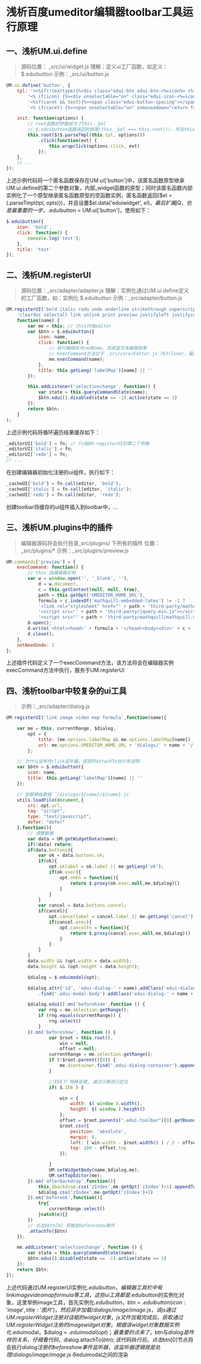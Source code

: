 # 浅析百度umeditor编辑器toolbar工具运行原理

## 一、浅析UM.ui.define
> 源码位置： _src/ui/widget.js
> 理解：定义ui工厂函数，如定义：$.eduibutton
> 示例：_src/ui/button.js

```js
UM.ui.define('button', {
    tpl: '<<%if(!texttype){%>div class="edui-btn edui-btn-<%=icon%> <%if(name){%>edui-btn-name-<%=name%><%}%>" unselectable="on" onmousedown="return false" <%}else{%>a class="edui-text-btn"<%}%><% if(title) {%> data-original-title="<%=title%>" <%};%>> ' +
        '<% if(icon) {%><div unselectable="on" class="edui-icon-<%=icon%> edui-icon"></div><% }; %><%if(text) {%><span unselectable="on" onmousedown="return false" class="edui-button-label"><%=text%></span><%}%>' +
        '<%if(caret && text){%><span class="edui-button-spacing"></span><%}%>' +
        '<% if(caret) {%><span unselectable="on" onmousedown="return false" class="edui-caret"></span><% };%></<%if(!texttype){%>div<%}else{%>a<%}%>>',

    init: function(options) {
        // root函数的参数成为了this._$el
        // $.eduibutton函数返回的就是(this._$el === this.root())，并且this._$el绑定了click监听器options.click
        this.root($($.parseTmpl(this.tpl, options)))
            .click(function(evt) {
                this.wrapclick(options.click, evt)
            });
    },
    // ...
});
```

上述示例代码将一个匿名函数保存在UM.ui['button']中，该匿名函数原型继承UM.ui.define的第二个参数对象，内部_widget函数的原型；同时该匿名函数内部实例化了一个原型继承匿名函数原型的空函数实例，匿名函数返回($el = $($.parseTmpl(tpl, opts)))，并且设置$el.data('eduiwidget', $el)，最后扩展jQ，也是最重要的一步，$.eduibutton = UM.ui['button']，使用如下：
```js
$.eduibutton({
    icon: 'bold',
    click: function() {
        console.log('test');
    },
    title: 'test'
});
```


## 二、浅析UM.registerUI
> 源码位置：_src/adapter/adapter.js
> 理解：实例化通过UM.ui.define定义的工厂函数，如：实例化 $.eduibutton
> 示例：_src/adapter/button.js

```js
UM.registerUI('bold italic redo undo underline strikethrough superscript subscript insertorderedlist insertunorderedlist ' +
    'cleardoc selectall link unlink print preview justifyleft justifycenter justifyright justifyfull removeformat horizontal drafts',
    function(name) {
        var me = this; // this代指editor
        var $btn = $.eduibutton({
            icon: name,
            click: function() {
                // 执行编辑命令cmdName，完成富文本编辑效果
                // execCommand方法位于 _src/core/Editor.js 763(line)，最终将会执行插件定义的execCommand方法
                me.execCommand(name);
            },
            title: this.getLang('labelMap')[name] || ''
        });

        this.addListener('selectionchange', function() {
            var state = this.queryCommandState(name);
            $btn.edui().disabled(state == -1).active(state == 1)
        });
        return $btn;
    }
);
```

上述示例代码将循环遍历结果缓存如下：
```js
_editorUI['bold'] = fn; // fn指UM.registerUI的第二个参数
_editorUI['italic'] = fn;
_editorUI['redo'] = fn;
// ...
```

在创建编辑器初始化注册的ui组件，执行如下：
```js
_cacheUI['bold'] = fn.call(editor, 'bold');
_cacheUI['italic'] = fn.call(editor, 'italic');
_cacheUI['redo'] = fn.call(editor, 'redo');
```
创建toolbar将缓存的ui组件插入到toolbar中，...


## 三、浅析UM.plugins中的插件
> 编辑器源码将会执行目录_src/plugins/ 下所有的插件
> 位置：_src/plugins/*
> 示例：_src/plugins/preview.js

```js
UM.commands['preview'] = {
    execCommand: function() {
        // this 指编辑器实例
        var w = window.open('', '_blank', ''),
            d = w.document,
            c = this.getContent(null, null, true),
            path = this.getOpt('UMEDITOR_HOME_URL'),
            formula = c.indexOf('mathquill-embedded-latex') != -1 ?
            '<link rel="stylesheet" href="' + path + 'third-party/mathquill/mathquill.css"/>' +
            '<script src="' + path + 'third-party/jquery.min.js"></script>' +
            '<script src="' + path + 'third-party/mathquill/mathquill.min.js"></script>' : '';
        d.open();
        d.write('<html><head>' + formula + '</head><body><div>' + c + '</div></body></html>');
        d.close();
    },
    notNeedUndo: 1
};
```
上述插件代码定义了一个execCommand方法，该方法将会在编辑器实例execCommand方法中执行，服务于UM.registerUI


## 四、浅析toolbar中较复杂的ui工具
>示例：_src/adapter/dialog.js

```js
UM.registerUI('link image video map formula',function(name){

    var me = this, currentRange, $dialog,
        opt = {
            title: (me.options.labelMap && me.options.labelMap[name]) || me.getLang("labelMap." + name),
            url: me.options.UMEDITOR_HOME_URL + 'dialogs/' + name + '/' + name + '.js'
        };

    // 为什么没有传click监听器，底部的attachTo执行有说明
    var $btn = $.eduibutton({
        icon: name,
        title: this.getLang('labelMap')[name] || ''
    });

    // 加载模板数据 `/dialogs/${name}/${name}.js`
    utils.loadFile(document,{
        src: opt.url,
        tag: "script",
        type: "text/javascript",
        defer: "defer"
    },function(){
        // 调整数据
        var data = UM.getWidgetData(name);
        if(!data) return;
        if(data.buttons){
            var ok = data.buttons.ok;
            if(ok){
                opt.oklabel = ok.label || me.getLang('ok');
                if(ok.exec){
                    opt.okFn = function(){
                        return $.proxy(ok.exec,null,me,$dialog)()
                    }
                }
            }
            var cancel = data.buttons.cancel;
            if(cancel){
                opt.cancellabel = cancel.label || me.getLang('cancel');
                if(cancel.exec){
                    opt.cancelFn = function(){
                        return $.proxy(cancel.exec,null,me,$dialog)()
                    }
                }
            }
        }
        data.width && (opt.width = data.width);
        data.height && (opt.height = data.height);

        $dialog = $.eduimodal(opt);

        $dialog.attr('id', 'edui-dialog-' + name).addClass('edui-dialog-' + name)
            .find('.edui-modal-body').addClass('edui-dialog-' + name + '-body');

        $dialog.edui().on('beforehide',function () {
            var rng = me.selection.getRange();
            if (rng.equals(currentRange)) {
                rng.select()
            }
        }).on('beforeshow', function () {
                var $root = this.root(),
                    win = null,
                    offset = null;
                currentRange = me.selection.getRange();
                if (!$root.parent()[0]) {
                    me.$container.find('.edui-dialog-container').append($root);
                }

                //IE6下 特殊处理, 通过计算进行定位
                if( $.IE6 ) {

                    win = {
                        width: $( window ).width(),
                        height: $( window ).height()
                    };
                    offset = $root.parents(".edui-toolbar")[0].getBoundingClientRect();
                    $root.css({
                        position: 'absolute',
                        margin: 0,
                        left: ( win.width - $root.width() ) / 2 - offset.left,
                        top: 100 - offset.top
                    });

                }
                UM.setWidgetBody(name,$dialog,me);
                UM.setTopEditor(me);
        }).on('afterbackdrop',function(){
            this.$backdrop.css('zIndex',me.getOpt('zIndex')+1).appendTo(me.$container.find('.edui-dialog-container'))
            $dialog.css('zIndex',me.getOpt('zIndex')+2)
        }).on('beforeok',function(){
            try{
                currentRange.select()
            }catch(e){}
        })
        // 点击$btn[0] 将触发beforeshow事件
        .attachTo($btn)
    });

    me.addListener('selectionchange', function () {
        var state = this.queryCommandState(name);
        $btn.edui().disabled(state == -1).active(state == 1)
    });
    return $btn;
});
```
上述代码通过UM.registerUI实例化$.eduibutton，编辑器工具栏中有link image video map  formula等工具，这些ui工具都是$.eduibutton的实例化对象，这里举例image工具，首先实例化$.eduibutton，$btn = $.eduibutton({ icon: 'image', title: '图片' })，然后异步加载/dialogs/image/image.js，该js通过UM.registerWidget注册对话框的widget对象，js文件加载完成后，获取通过UM.registerWidget注册的image widget对象，根据该widget对象数据实例化$.eduimodal，$dialog = $.eduimodal(opt)；最重要的点来了，$btn与$dialog是咋样的关系，仔细看代码，$dialog.attachTo($btn);该代码执行后，点击$btn[0]节点将会执行$dialog注册的beforeshow事件监听器，该监听器逻辑就是处理/dialogs/image/image.js与$eduimodal之间的渲染

